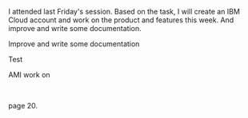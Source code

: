 I attended last Friday's session. Based on the task, I will create an IBM Cloud account and work on the product and features this week. And improve and write some documentation.

Improve and write some documentation





Test  





AMI work on





​    



page 20.